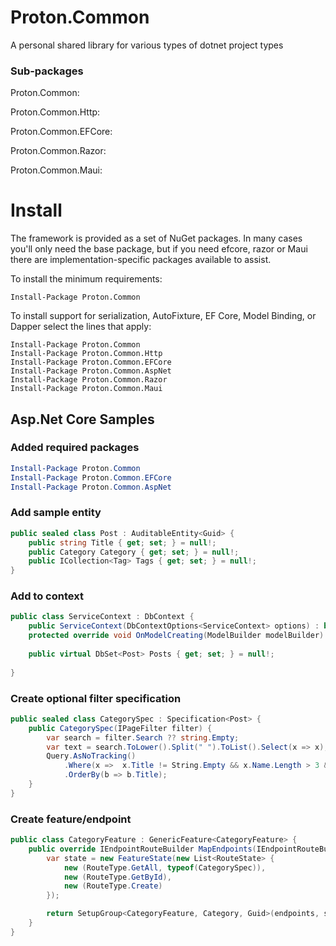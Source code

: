 # Proton.Common

 A personal shared library for various types of dotnet project types


### Sub-packages

Proton.Common:

Proton.Common.Http:

Proton.Common.EFCore:

Proton.Common.Razor:

Proton.Common.Maui:


# Install

The framework is provided as a set of NuGet packages. In many cases you'll only need the base package, but if you need efcore, razor or Maui there are implementation-specific packages available to assist.

To install the minimum requirements:

```
Install-Package Proton.Common
```

To install support for serialization, AutoFixture, EF Core, Model Binding, or Dapper select the lines that apply:

```
Install-Package Proton.Common
Install-Package Proton.Common.Http
Install-Package Proton.Common.EFCore
Install-Package Proton.Common.AspNet
Install-Package Proton.Common.Razor
Install-Package Proton.Common.Maui
```

## Asp.Net Core Samples

### Added required packages

```powershell
Install-Package Proton.Common
Install-Package Proton.Common.EFCore
Install-Package Proton.Common.AspNet
```

### Add sample entity

```csharp
public sealed class Post : AuditableEntity<Guid> {
    public string Title { get; set; } = null!;
    public Category Category { get; set; } = null!;
    public ICollection<Tag> Tags { get; set; } = null!;
}
```

### Add to context

```csharp
public class ServiceContext : DbContext {
    public ServiceContext(DbContextOptions<ServiceContext> options) : base(options) { }
    protected override void OnModelCreating(ModelBuilder modelBuilder) { }
    
    public virtual DbSet<Post> Posts { get; set; } = null!;
    
}
```

### Create optional filter specification

```csharp
public sealed class CategorySpec : Specification<Post> {
    public CategorySpec(IPageFilter filter) {
        var search = filter.Search ?? string.Empty;
        var text = search.ToLower().Split(" ").ToList().Select(x => x);
        Query.AsNoTracking()
            .Where(x =>  x.Title != String.Empty && x.Name.Length > 3 && text.Any(p => EF.Functions.Like(x.Title.ToLower(), $"%" + p + "%")))
            .OrderBy(b => b.Title);
    }
}
```

### Create feature/endpoint

```csharp
public class CategoryFeature : GenericFeature<CategoryFeature> {
    public override IEndpointRouteBuilder MapEndpoints(IEndpointRouteBuilder endpoints) {
        var state = new FeatureState(new List<RouteState> {
            new (RouteType.GetAll, typeof(CategorySpec)),
            new (RouteType.GetById),
            new (RouteType.Create)
        });

        return SetupGroup<CategoryFeature, Category, Guid>(endpoints, state);
    }
}
```
